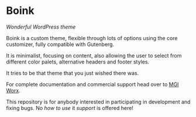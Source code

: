 Boink
=====

_Wonderful WordPress theme_

Boink is a custom theme, flexible through lots of options using the core customizer,
fully compatible with Gutenberg.

It is minimalist, focusing on content, also allowing the user to select from different
color palets, alternative headers and footer styles.

It tries to be that theme that you just wished there was.

For complete documentation and commercial support head over to [MGI Worx](https://mgiworx/themes/boink).

This repository is for anybody interested in participating in development and
fixing bugs. No _how to use_ it *support* is offered here!
